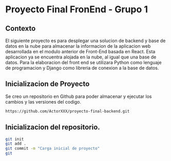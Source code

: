 # Proyecto Final FronEnd - Grupo 1

## Contexto
El siguiente proyecto es para desplegar una solucion de backend y base de datos en la nube para almacenar la informacion de la aplicacion web desarrollada en el modulo anterior de Front-End basada en React.
Esta aplicacion ya se encuentra alojada en la nube, al igual que una base de datos. Para la elaboracion del front end se utilizara Python como lenguaje de programacion y Django como libreria de conexion a la base de datos.

## Inicializacion de Proyecto
Se creo un repositorio en Github para poder almacenar y ejecutar los cambios y las versiones del codigo.
```bash
https://github.com/ActorXXX/proyecto-final-backend.git
```

## Inicializacion del repositorio.

```bash
git init
git add .
git commit -m "Carga inicial de proyecto"
git 
```